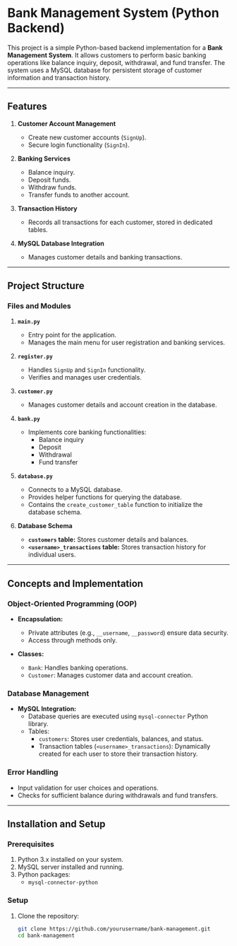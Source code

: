 # Bank Management System (Python Backend)

This project is a simple Python-based backend implementation for a **Bank Management System**. It allows customers to perform basic banking operations like balance inquiry, deposit, withdrawal, and fund transfer. The system uses a MySQL database for persistent storage of customer information and transaction history.

---

## Features

1. **Customer Account Management**
   - Create new customer accounts (`SignUp`).
   - Secure login functionality (`SignIn`).

2. **Banking Services**
   - Balance inquiry.
   - Deposit funds.
   - Withdraw funds.
   - Transfer funds to another account.

3. **Transaction History**
   - Records all transactions for each customer, stored in dedicated tables.

4. **MySQL Database Integration**
   - Manages customer details and banking transactions.

---

## Project Structure

### Files and Modules

1. **`main.py`**
   - Entry point for the application.
   - Manages the main menu for user registration and banking services.

2. **`register.py`**
   - Handles `SignUp` and `SignIn` functionality.
   - Verifies and manages user credentials.

3. **`customer.py`**
   - Manages customer details and account creation in the database.

4. **`bank.py`**
   - Implements core banking functionalities:
     - Balance inquiry
     - Deposit
     - Withdrawal
     - Fund transfer

5. **`database.py`**
   - Connects to a MySQL database.
   - Provides helper functions for querying the database.
   - Contains the `create_customer_table` function to initialize the database schema.

6. **Database Schema**
   - **`customers` table:** Stores customer details and balances.
   - **`<username>_transactions` table:** Stores transaction history for individual users.

---

## Concepts and Implementation

### Object-Oriented Programming (OOP)
- **Encapsulation:** 
  - Private attributes (e.g., `__username`, `__password`) ensure data security.
  - Access through methods only.
  
- **Classes:**
  - `Bank`: Handles banking operations.
  - `Customer`: Manages customer data and account creation.

### Database Management
- **MySQL Integration:**
  - Database queries are executed using `mysql-connector` Python library.
  - Tables:
    - `customers`: Stores user credentials, balances, and status.
    - Transaction tables (`<username>_transactions`): Dynamically created for each user to store their transaction history.
  
### Error Handling
- Input validation for user choices and operations.
- Checks for sufficient balance during withdrawals and fund transfers.

---

## Installation and Setup

### Prerequisites
1. Python 3.x installed on your system.
2. MySQL server installed and running.
3. Python packages:
   - `mysql-connector-python`

### Setup
1. Clone the repository:
   ```bash
   git clone https://github.com/yourusername/bank-management.git
   cd bank-management
